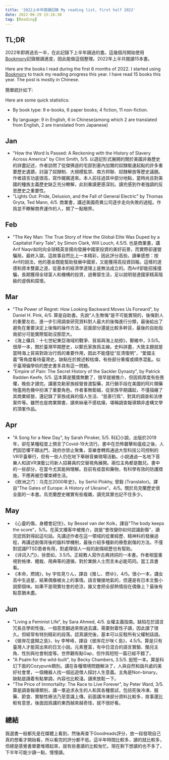 ```yaml
---
title: '2022上半年閱讀記錄 My reading list, first half 2022'
date: 2022-06-29 15:16:30
tag: [Reading]
---
```

## TL;DR

2022年即將過去一半，在此記錄下上半年讀過的書。這幾個月開始使用[Bookmory](https://play.google.com/store/apps/details?id=net.tonysoft.bookmory)記錄閱讀進度，因此能做這個整理。2022年上半共閱讀15本書。

Here are the books I read during the first 6 months of 2022. I started using [Bookmory](https://play.google.com/store/apps/details?id=net.tonysoft.bookmory) to track my reading progress this year. I have read 15 books this year. The post is mostly in Chinese.

簡單統計如下: 

Here are some quick statistics:

+ By book type: 9 e-books, 6 paper books; 4 fiction, 11 non-fiction.

+ By language: 9 in English, 6 in Chinese(among which 2 are translated from English, 2 are translated from Japanese)

<!-- more -->

## Jan

+ "How the Word Is Passed: A Reckoning with the History of Slavery Across America" by Clint Smith, 5/5. 以遊記形式展開的關於美國非裔歷史的詳盡記述，作者訪問了從傑佛遜的宅邸到塞內加爾的奴隸販運起點的許多重要歷史遺蹟，討論了奴隸制、大規模監禁、南方邦聯、奴隸解放等歷史議題。作者語言功底很高，寫作娓娓道來。本人前往過其中部分地點，當時尚且對美國的種族主義歷史缺乏充分瞭解，此刻重讀更感深刻。讀完感到作者強調的反思歷史之重要性。
+ "Lights Out: Pride, Delusion, and the Fall of General Electric" by Thomas Gryta, Ted Mann, 4/5. 商業書，講述美國奇異公司逐步走向失敗的過程。作爲並不瞭解商界運作的人，開了一點眼界。

## Feb

+ "The Key Man: The True Story of How the Global Elite Was Duped by a Capitalist Fairy Tale", by Simon Clark, Will Louch, 4.5/5. 也是商業書，講Arif Naqvi如何向全球精英宣揚向發展中國家投資的美好前景，而實際卻運營騙局，最終入獄。這故事自然比上一本精彩，因此評分高些。讀畢感想：按Arif的說法，他的基金既能幫助發展中國家，又能獲得高投資回報。這樣的道德和資本雙贏之道，從基本的經濟學道理上是無法成立的。而Arif卻能招搖撞騙，長期獲得全球富人和機構的投資，過奢靡生活，足以說明發達國家精英階級的虛僞和腐壞。

## Mar

+ "The Power of Regret: How Looking Backward Moves Us Forward", by Daniel H. Pink, 4/5. 算是自助書。先說“人生無悔”是不可能實現的，後悔對人的重要左右，進一步引用調查研究資料對人最大的後悔進行分類，最後給出了避免在重要決定上後悔的操作方法。前面部分還是比較多幹貨，最後的自助指南部分可能實際幫助沒那麼大。
+ 《海上傭兵：十七世紀東亞海域的戰爭、貿易與海上劫掠》，鄭維中，3.5/5。很厚一本，關於臺灣早期歷史，以鄭氏家族爲主線。史料詳盡，大致主題就是當時海上貿易對政治行爲的重要作用，因此不能僅從“反清復明”，“愛國主義”等角度看待臺灣史。缺點在於敘述較枯燥，有些部分重複或順序混亂。似乎臺灣偏學術的歷史書多具有這一問題。
+ "Empire of Pain: The Secret History of the Sackler Dynasty", by Patrick Radden Keefe, 5/5. 這本算是獲獎無數了，很早就被推介，但因爲厚度有些畏懼，晚些才讀完。講塞克勒家族經營普渡製藥，其行銷手段在美國的阿片類藥物濫用危機中扮演了重要角色。作者事無鉅細，從家族早期講起，不僅描繪了其商業經營，還記錄了家族成員的個人生活、“慈善行爲”、對其的調查和法律案件等。雖然也是商業類書，讀來絲毫不感枯燥，堪稱調查報導類非虛構文學的頂峯作品。

## Apr

+ "A Song for a New Day", by Sarah Pinsker, 5/5. 科幻小說，出版於2019年，卻在某種程度上預言了Covid-19大流行。書中在恐怖襲擊和瘟疫之後，人們因恐懼不願出門，政府亦禁止聚集，音樂會轉爲通過大型科技公司控制的VR平臺舉行，但有一些人仍在地下舉辦音樂現場活動。小說通過一名地下音樂人和該VR演藝公司新人招募員的交替視角展開。兩位主角都是酷兒。書中的一些部分，在當今尤其能夠理解。目前有疫苗和藥物，有科學有效的防護措施，不應再被恐懼束縛生活。
+ 《欧洲之门：乌克兰2000年史》，by Serhii Plokhy, 曾毅 (Translator)。譯自"The Gates of Europe: A History of Ukraine"。4/5。關於烏克蘭歷史很全面的一本書。烏克蘭歷史確實有些複雜，讀完其實也記不住多少。

## May

+ 《心靈的傷，身體會記住》，by Bessel van der Kolk，譯自"The body keeps the score"，5/5。在英文播客中被推介，說是“會改變你如何認識創傷”，讀完認爲對得起這句話。先講述作者在這一領域的從業經歷、精神科的發展過程，再講述創傷背後的腦科學機制，最後介紹多種新的療愈創傷的方法。不僅對認識PTSD患者有用，對處理個人一般的創傷經歷也有幫助。
+ 《诗词入门》，徐晋如，3.5/5。正經教人寫作古典詩詞的一本書。作者相當重視對格律、體裁、用典等的遵循，對於業餘人士而言未必能苟同。當工具書看。
+ 《本命，燃燒》，by 宇佐見りん，譯自《推し、燃ゆ》，4/5。很小一本，講女高中生追星，結果偶像被炎上的事情。語言蠻接地氣的，但還是有日本文藝小說那個味。如果不是現實社會的悲涼，誰又會把全部熱情投在偶像上？最後有點意猶未盡。

## Jun

+ "Living a Feminist Life", by Sara Ahmed, 4/5. 女權主義指南。缺陷在於語言冗長且學術性強，一個意思翻過來倒過去講，需要耐着性子讀，因此讀了很久。但經常有特別精彩的段落。認真讀完後，基本可以反駁所有父權制話語。
+ 《彼岸花盛開之島》，by 李琴峰，譯自《彼岸花が咲く島》，4.5/5。算是只有臺灣人才能寫出來的日文小說。元素豐富，有中日混合的語言實驗、酷兒主角、性別與社會制度等。世界觀有點Gap，但作爲短短一篇已經不錯了。
+ "A Psalm for the wild-built", by Becky Chambers, 3.5/5. 挺短一本。算是科幻下面的Cozypunk類別。講在各種環境問題解決了，人與自然和諧共處的美好社會里，一個機器人找一個巡遊僧人探討人生意義。主角是Non-binary。缺點是讀着有點單調，內容也比較淺。讀來放鬆一下。
+ "The Price of Immortality: The Race to Live Forever", by Peter Ward, 3/5. 算是調查報導類別，講一羣追求永生的人和其各種嘗試，包括死後冷凍、服藥、節食、實驗性療法乃至意識上傳。前面講冷凍部分資料比較多，故事還比較有意思，後面因爲講的東西越來越奇怪，就不很好看。

## 總結

我選書一般都先是在媒體上看到，然後再查下Goodreads評分，放一段發現自己真的想看才開始看，所以看完的評分都不低。這半年時間比較多，讀的就比較多，但總是感覺書單要堆積起來，就有些書讀的比較匆忙。現在剩下想讀的也不多了，下半年可能少讀一點，慢慢讀。